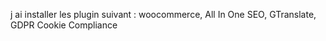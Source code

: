 j ai installer les plugin suivant :
woocommerce,
All In One SEO,	
GTranslate,
GDPR Cookie Compliance